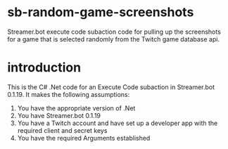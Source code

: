 # sb-random-game-screenshots
Streamer.bot execute code subaction code for pulling up the screenshots for a game that is selected randomly from the Twitch game database api.

# introduction
This is the C# .Net code for an Execute Code subaction in Streamer.bot 0.1.19.  It makes the following assumptions:
1. You have the appropriate version of .Net
2. You have Streamer.bot 0.1.19
3. You have a Twitch account and have set up a developer app with the required client and secret keys
4. You have the required Arguments established
